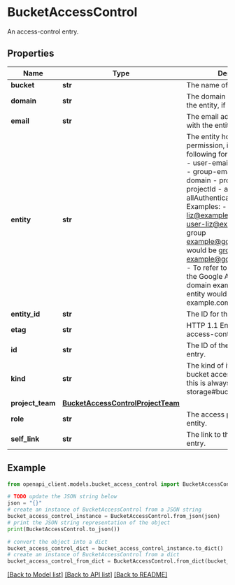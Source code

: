 # BucketAccessControl

An access-control entry.

## Properties

Name | Type | Description | Notes
------------ | ------------- | ------------- | -------------
**bucket** | **str** | The name of the bucket. | [optional] 
**domain** | **str** | The domain associated with the entity, if any. | [optional] 
**email** | **str** | The email address associated with the entity, if any. | [optional] 
**entity** | **str** | The entity holding the permission, in one of the following forms:  - user-userId  - user-email  - group-groupId  - group-email  - domain-domain  - project-team-projectId  - allUsers  - allAuthenticatedUsers Examples:  - The user liz@example.com would be user-liz@example.com.  - The group example@googlegroups.com would be group-example@googlegroups.com.  - To refer to all members of the Google Apps for Business domain example.com, the entity would be domain-example.com. | [optional] 
**entity_id** | **str** | The ID for the entity, if any. | [optional] 
**etag** | **str** | HTTP 1.1 Entity tag for the access-control entry. | [optional] 
**id** | **str** | The ID of the access-control entry. | [optional] 
**kind** | **str** | The kind of item this is. For bucket access control entries, this is always storage#bucketAccessControl. | [optional] [default to 'storage#bucketAccessControl']
**project_team** | [**BucketAccessControlProjectTeam**](BucketAccessControlProjectTeam.md) |  | [optional] 
**role** | **str** | The access permission for the entity. | [optional] 
**self_link** | **str** | The link to this access-control entry. | [optional] 

## Example

```python
from openapi_client.models.bucket_access_control import BucketAccessControl

# TODO update the JSON string below
json = "{}"
# create an instance of BucketAccessControl from a JSON string
bucket_access_control_instance = BucketAccessControl.from_json(json)
# print the JSON string representation of the object
print(BucketAccessControl.to_json())

# convert the object into a dict
bucket_access_control_dict = bucket_access_control_instance.to_dict()
# create an instance of BucketAccessControl from a dict
bucket_access_control_from_dict = BucketAccessControl.from_dict(bucket_access_control_dict)
```
[[Back to Model list]](../README.md#documentation-for-models) [[Back to API list]](../README.md#documentation-for-api-endpoints) [[Back to README]](../README.md)


